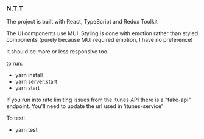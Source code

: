 ### N.T.T

The project is built with React, TypeScript and Redux Toolkit

The UI components use MUI. Styling is done with emotion rather than styled components (purely because MUI required emotion, I have no preference)

It should be more or less responsive too.

to run:

- yarn install
- yarn server:start
- yarn start

If you run into rate limiting issues from the itunes API there is a "fake-api" endpoint. You'll need to update the url used in 'itunes-service'

To test:

- yarn test
